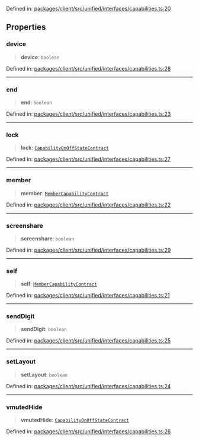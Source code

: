 Defined in: [packages/client/src/unified/interfaces/capabilities.ts:20](https://github.com/signalwire/signalwire-js/blob/52fa77b6c8db68f4c99b30b3776f45a4309e15bf/packages/client/src/unified/interfaces/capabilities.ts#L20)

## Properties

### device

> **device**: `boolean`

Defined in: [packages/client/src/unified/interfaces/capabilities.ts:28](https://github.com/signalwire/signalwire-js/blob/52fa77b6c8db68f4c99b30b3776f45a4309e15bf/packages/client/src/unified/interfaces/capabilities.ts#L28)

***

### end

> **end**: `boolean`

Defined in: [packages/client/src/unified/interfaces/capabilities.ts:23](https://github.com/signalwire/signalwire-js/blob/52fa77b6c8db68f4c99b30b3776f45a4309e15bf/packages/client/src/unified/interfaces/capabilities.ts#L23)

***

### lock

> **lock**: [`CapabilityOnOffStateContract`](CapabilityOnOffStateContract.md)

Defined in: [packages/client/src/unified/interfaces/capabilities.ts:27](https://github.com/signalwire/signalwire-js/blob/52fa77b6c8db68f4c99b30b3776f45a4309e15bf/packages/client/src/unified/interfaces/capabilities.ts#L27)

***

### member

> **member**: [`MemberCapabilityContract`](MemberCapabilityContract.md)

Defined in: [packages/client/src/unified/interfaces/capabilities.ts:22](https://github.com/signalwire/signalwire-js/blob/52fa77b6c8db68f4c99b30b3776f45a4309e15bf/packages/client/src/unified/interfaces/capabilities.ts#L22)

***

### screenshare

> **screenshare**: `boolean`

Defined in: [packages/client/src/unified/interfaces/capabilities.ts:29](https://github.com/signalwire/signalwire-js/blob/52fa77b6c8db68f4c99b30b3776f45a4309e15bf/packages/client/src/unified/interfaces/capabilities.ts#L29)

***

### self

> **self**: [`MemberCapabilityContract`](MemberCapabilityContract.md)

Defined in: [packages/client/src/unified/interfaces/capabilities.ts:21](https://github.com/signalwire/signalwire-js/blob/52fa77b6c8db68f4c99b30b3776f45a4309e15bf/packages/client/src/unified/interfaces/capabilities.ts#L21)

***

### sendDigit

> **sendDigit**: `boolean`

Defined in: [packages/client/src/unified/interfaces/capabilities.ts:25](https://github.com/signalwire/signalwire-js/blob/52fa77b6c8db68f4c99b30b3776f45a4309e15bf/packages/client/src/unified/interfaces/capabilities.ts#L25)

***

### setLayout

> **setLayout**: `boolean`

Defined in: [packages/client/src/unified/interfaces/capabilities.ts:24](https://github.com/signalwire/signalwire-js/blob/52fa77b6c8db68f4c99b30b3776f45a4309e15bf/packages/client/src/unified/interfaces/capabilities.ts#L24)

***

### vmutedHide

> **vmutedHide**: [`CapabilityOnOffStateContract`](CapabilityOnOffStateContract.md)

Defined in: [packages/client/src/unified/interfaces/capabilities.ts:26](https://github.com/signalwire/signalwire-js/blob/52fa77b6c8db68f4c99b30b3776f45a4309e15bf/packages/client/src/unified/interfaces/capabilities.ts#L26)
